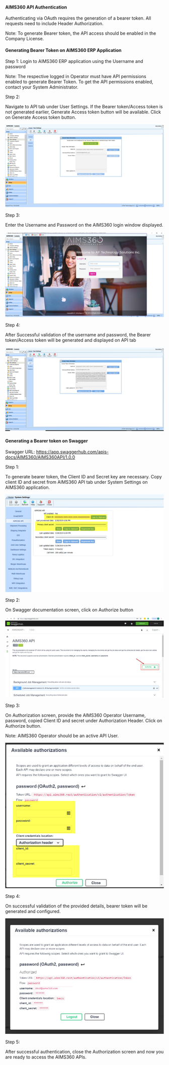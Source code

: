 
#### AIMS360 API Authentication
 
Authenticating via OAuth requires the generation of a bearer token. All requests need to include
Header Authorization.

Note: To generate Bearer token, the API access should be enabled in the Company
License.



#### Generating Bearer Token on AIMS360 ERP Application

Step 1: Login to AIMS360 ERP application using the Username and password

Note: The respective logged in Operator must have API permissions enabled to
generate Bearer Token. To get the API permissions enabled, contact your System
Administrator.

Step 2:

Navigate to API tab under User Settings. If the Bearer token/Access token is not
generated earlier, Generate Access token button will be available. Click on
Generate Access token button.

![](media/1161981bb91a28440e45cb67b3dda0fa.png)

Step 3:

Enter the Username and Password on the AIMS360 login window displayed.

![](media/33921651f05aa63fe4d2ac51c14b9f90.png)

Step 4:

After Successful validation of the username and password, the Bearer
token/Access token will be generated and displayed on API tab

![](media/52438300e2a7bd385d96c7791decc685.png)

#### Generating a Bearer token on Swagger

Swagger URL: https://app.swaggerhub.com/apis-docs/AIMS360/AIMS360API/1.0.0

Step 1:

To generate bearer token, the Client ID and Secret key are necessary. Copy
client ID and secret from AIMS360 API tab under System Settings on AIMS360
application.

![](media/ff708d7d5f37ee685ae47ff23867b9ca.png)

Step 2:

On Swagger documentation screen, click on Authorize button

![](media/6294147184ff3d0609e984e275a5637d.png)

Step 3:

On Authorization screen, provide the AIMS360 Operator Username, password, copied
Client ID and secret under Authorization Header. Click on Authorize button.

Note: AIMS360 Operator should be an active API User.

![](media/a540e529f7e7114ac8878b1f39484aee.png)

Step 4:

On successful validation of the provided details, bearer token will be generated
and configured.

![](media/c7c3e58b570c397cadcebdff59d5ec49.png)

Step 5:

After successful authentication, close the Authorization screen and now you are
ready to access the AIMS360 APIs.
